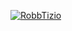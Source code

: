 [ ![RobbTizio](https://www.hackthebox.eu/badge/image/1610312)](https://www.hackthebox.eu/home/users/profile/1610312)
